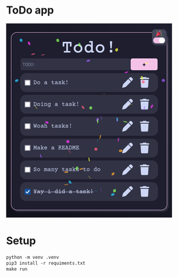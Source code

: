 # ToDo app
![screen shot of app](screenshot.png)


# Setup

```
python -m venv .venv
pip3 install -r requiments.txt
make run
```

